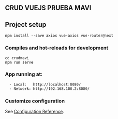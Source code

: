 ## CRUD VUEJS PRUEBA MAVI

## Project setup
```
npm install --save axios vue-axios vue-router@next 
```

### Compiles and hot-reloads for development
```
cd crudmavi
npm run serve
```

### App running at:
```
  - Local:   http://localhost:8080/
  - Network: http://192.168.100.2:8080/
```

### Customize configuration
See [Configuration Reference](https://cli.vuejs.org/config/).
